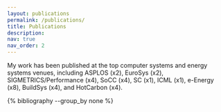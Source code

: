 ```yaml
---
layout: publications
permalink: /publications/
title: Publications
description: 
nav: true
nav_order: 2
---
```


My work has been published at the top computer systems and energy systems venues, including ASPLOS (x2), EuroSys (x2), SIGMETRICS/Performance (x4), SoCC (x4), SC (x1), ICML (x1), e-Energy (x8), BuildSys (x4), and HotCarbon (x4). 

<div class="publications">

{% bibliography --group_by none %}

</div>
